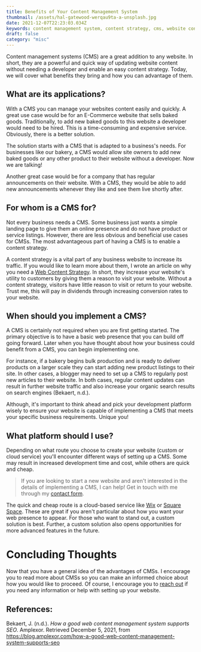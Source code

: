 ```yaml
---
title: Benefits of Your Content Management System
thumbnail: /assets/hal-gatewood-werqau9ta-a-unsplash.jpg
date: 2021-12-07T22:23:03.034Z
keywords: content management system, content strategy, cms, website content
draft: false
category: "misc"
---
```


Content management systems (CMS) are a great addition to any website. In
short, they are a powerful and quick way of updating website content without
needing a developer and enable an easy content strategy. Today, we will cover
what benefits they bring and how you can advantage of them.

## What are its applications?  

With a CMS you can manage your websites content easily and quickly. A great use case would be for an E-Commerce website that sells baked goods. Traditionally, to add new baked goods to this website a developer would need to be hired. This is a time-consuming and expensive service. Obviously, there is a better solution.

The solution starts with a CMS that is adapted to a business's needs. For businesses like our bakery, a CMS would allow site owners to add new baked goods or any other product to their website without a developer. Now we are talking!

Another great case would be for a company that has regular announcements on their website. With a CMS, they would be able to add new announcements whenever they like and see them live shortly after.

## For whom is a CMS for? 

Not every business needs a CMS. Some business just wants a simple landing page to give them an online presence and do not have product or service listings. However, there are less obvious and beneficial use cases for CMSs. The most advantageous part of having a CMS is to enable a content strategy.

A content strategy is a vital part of any business website to increase its traffic. If you would like to learn more about them, I wrote an article on why you need a [Web Content Strategy](/blog/misc_blog/posts/web-content-strategies). In short, they increase your website's utility to customers by giving them a reason to visit your website. Without a content strategy, visitors have little reason to visit or return to your website. Trust me, this will pay in dividends through increasing conversion rates to your website.

## When should you implement a CMS? 

A CMS is certainly not required when you are first getting started. The primary objective is to have a basic web presence that you can build off going forward. Later when you have thought about how your business could benefit from a CMS, you can begin implementing one.

For instance, if a bakery begins bulk production and is ready to deliver products on a larger scale they can start adding new product listings to their site. In other cases, a blogger may need to set up a CMS to regularly post new articles to their website. In both cases, regular content updates can result in further website traffic and also increase your organic search results on search engines (Bekaert, n.d.).

Although, it's important to think ahead and pick your development platform wisely to ensure your website is capable of implementing a CMS that meets your specific business requirements. Unique you!

## What platform should I use?

Depending on what route you choose to create your website (custom or cloud service) you'll encounter different ways of setting up a CMS. Some may result in increased development time and cost, while others are quick and cheap.

> If you are looking to start a new website and aren't interested in the details of implementing a CMS, I can help! Get in touch with me through my [contact form](/contact/).

The quick and cheap route is a cloud-based service like [Wix](https://www.wix.com/html5bing/hiker-create-wix?utm_source=bing&utm_campaign=MS_Wix_NEW%5Ewix_English-x&experiment_id=wix%5Ebe%5E79783360752420%5Ewix&msclkid=54351382aa8f1907e3a4722fa1e5c727&utm_medium=cpc) or [Square Space](<https://www.squarespace.com/website-design/?channel=pbr&subchannel=bing&campaign=pbr-dr-bing-ca-en-squarespace-core-e&subcampaign=(brand-core_squarespace_e)&&utm_source=bing&utm_medium=pbr&utm_campaign=pbr-dr-bing-ca-en-squarespace-core-e&utm_term=squarespace&gclid=114e81f9afab165c8218e054a425a4bb&gclsrc=3p.ds&msclkid=114e81f9afab165c8218e054a425a4bb&utm_content=brand-core&gclid=114e81f9afab165c8218e054a425a4bb&gclsrc=3p.ds>). These are great if you aren't particular about how you want your web presence to appear. For those who want to stand out, a custom solution is best. Further, a custom solution also opens opportunities for more advanced features in the future.

# Concluding Thoughts 

Now that you have a general idea of the advantages of CMSs. I encourage you to read more about CMSs so you can make an informed choice about how you would like to proceed. Of course, I encourage you to [reach out](/contact/) if you need any information or help with setting up your website.

## References:

Bekaert, J. (n.d.). _How a good web content management system supports SEO_. Amplexor. Retrieved December 5, 2021, from https://blog.amplexor.com/how-a-good-web-content-management-system-supports-seo
